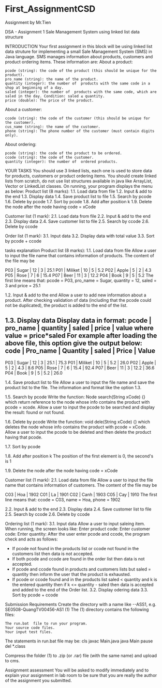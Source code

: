 # First_AssignmentCSD
Assignment by Mr.Tien


DSA - Assignment 1
Sale Management System
using linked list data structure

INTRODUCTION
Your first assignment in this block will be using linked list data struture for implementing a small Sale Management System  (SMS) in Java language. 
SMS manages information about products, customers and product ordering items. These information are:
About a product:

    pcode (string): the code of the product (this should be unique for the product).
    pro_name (string): the name of the product.
    quantity (integer): the number of  products with the same code in a shop at beginning of a day.
    saled (integer): the number of  products with the same code, which are saled in the day. Condition: saled ≤ quantity.
    price (double): The price of the product.

About a customer:

    ccode (string): the code of the customer (this should be unique for the customer).
    cus_name (string): the name of the customer.
    phone (string): The phone number of the customer (must contain digits only).

About ordering:

    pcode (string): the code of the product to be ordered.
    ccode (string): the code of the customer.
    quantity (integer): the number of  ordered products.

YOUR TASKS
You should use 3 linked lists, each one is used to store data for products, customers or product ordering items. You should create  linked lists from scratch, do not use list structures available in java like ArrayList, Vector or LinkedList classes.
On running, your program displays the menu as below:
Product list (8 marks):
1.1.      Load data from file
1.2.      Input & add to the end
1.3.      Display data
1.4.      Save product list to file
1.5.      Search by pcode
1.6.      Delete by pcode
1.7.      Sort by pcode
1.8.      Add after position  k
1.9.      Delete the node after the node having code = xCode

Customer list (1 mark):
2.1.      Load data from file
2.2.      Input & add to the end
2.3.      Display data
2.4.      Save customer list to file
2.5.      Search by ccode
2.6.      Delete by ccode

Order list (1 mark):
3.1.      Input data
3.2.      Display data with total value
3.3.      Sort  by pcode + ccode

tasks explanation
Product list (8 marks):
1.1.      Load data from file
Allow a user to input  the file name that contains information of products. The content of the file may be

P03  |  Sugar       |  12   |  3   |  25.1
P01  |  Miliket     |  10  |  5   |  5.2
P02  |  Apple       |    5  |  2   |  4.3
P05  |  Rose         |    7  |  6   | 15.4
P07  |  Beer         |  11  |   3  | 12.2
P04  |  Book        |    9  |   5  |  5.2
The first line means that: pcode = P03, pro_name = Sugar, quantity = 12, saled = 3 and price = 25.1

1.2.      Input & add to the end
Allow a user to add new information about a product. After checking validation of data (including that the pcode could not be duplicated), the product is added to the end of the list.

1.3.      Display data
Display data in format:
pcode  |  pro_name  |  quantity  |  saled  |  price  |   value
where value = price*saled
For example after loading the above file, this option give the output below:
code |   Pro_name  |  Quantity  |  saled |  Price   |   Value
-------------------------------------------------------------------
P03  |  Sugar          |     12         |     3   |   25.1    |    75.3
P01  |  Miliket        |     10        |     5   |     5.2    |    26.0
P02  |  Apple          |       5        |     2   |     4.3    |     8.6
P05  |  Rose            |       7        |     6   |   15.4    |    92.4
P07  |  Beer            |     11        |     3   |    12.2   |    36.6
P04  |  Book           |       9        |     5   |      5.2   |   26.0

1.4.      Save product list to file
Allow a user to input the file name and save the product list to the file. The information and format like the option 1.3.

1.5.      Search by pcode
Write the function:
Node search(String xCode) {}
which return reference to the node whose info contains the product with pcode = xcode.
Allow a user to input the pcode to be searched and display the result: found or not found.

1.6.      Delete by pcode
Write the function:
void dele(String xCode) {}
which deletes the node whose info contains the product with pcode = xCode.
Allow a user to input the pcode to be deleted and then delete the product having that pcode.

1.7.      Sort by pcode

1.8.      Add after position  k
The position of the first element is 0, the second's is 1

1.9.      Delete the node after the node having code = xCode

Customer list (1 mark):
2.1.      Load data from file
Allow a user to input  the file name that contains information of  customers. The content of the file may be

C03  |  Hoa   | 1902 
C01  |  La      | 1901
C02  |  Canh  | 1903
C05  |  Cay    | 1910
The first line means that: ccode = C03, name = Hoa, phone = 1902

2.2.      Input & add to the end
2.3.      Display data
2.4.      Save customer list to file
2.5.      Search by ccode
2.6.      Delete by ccode

Ordering list (1 mark):
3.1.      Input data
Allow a user to input saleing item.
When running, the screen looks like:
Enter product code:
Enter customer code:
Enter quantity:
After the user enter pcode and ccode, the program check and acts as follows:
- If pcode not found in the products list or ccode not found in the customers list  then data is not accepted.
- If  both pcode and ccode are found in the order list  then  data is not accepted.
- If pcode and ccode found in products and customers lists but saled = quantity then inform the user that the product is  exhausted.
- If pcode or ccode found and in the products list saled < quantity and k is the entered quantity then if  k <= quantity - saled then data is accepted and  added to the end of the Order list.
3.2.      Display odering data
3.3.      Sort  by pcode + ccode

Submission Requirements
Create the directory with a name like <class>-<name><roll number>-ASS1, e.g.
            SE0508-QuangTV00456-AS1                        (1)
The (1) directory contains the following files:

    The run.bat  file to run your program.
    Your source code files.
    Your input test files.

The statements in run.bat file may be:
cls
javac Main.java
java Main
pause
del *.class

Compress the folder   (1)  to .zip (or .rar) file (with the same name) and upload to cms.

Assignment assessment
You will be asked to modify immediately and to explain your assignment in lab room to be sure that you are really the author  of the assignment you submitted.

 


